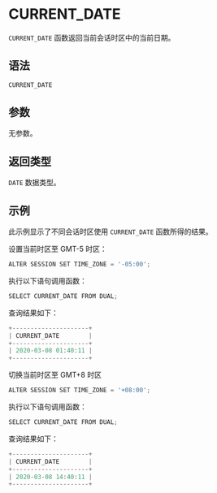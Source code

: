 CURRENT_DATE 
=================================



`CURRENT_DATE` 函数返回当前会话时区中的当前日期。

语法 
--------------

```javascript
CURRENT_DATE
```



参数 
--------------

无参数。

返回类型 
----------------

`DATE` 数据类型。

示例 
--------------

此示例显示了不同会话时区使用 `CURRENT_DATE` 函数所得的结果。

设置当前时区至 GMT-5 时区：

```javascript
ALTER SESSION SET TIME_ZONE = '-05:00';
```



执行以下语句调用函数：

```javascript
SELECT CURRENT_DATE FROM DUAL;
```



查询结果如下：

```javascript
+---------------------+
| CURRENT_DATE        |
+---------------------+
| 2020-03-08 01:40:11 |
+---------------------+
```



切换当前时区至 GMT+8 时区

```javascript
ALTER SESSION SET TIME_ZONE = '+08:00';
```



执行以下语句调用函数：

```javascript
SELECT CURRENT_DATE FROM DUAL;
```



查询结果如下：

```javascript
+---------------------+
| CURRENT_DATE        |
+---------------------+
| 2020-03-08 14:40:11 |
+---------------------+
```


